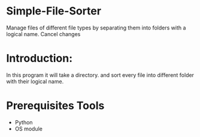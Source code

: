 # Simple-File-Sorter
Manage files of different file types by separating them into folders with a logical name.
Cancel changes
# Introduction:
In this program it will take a directory. and sort every file into different folder with their logical name. 

# Prerequisites Tools
* Python
* OS module
